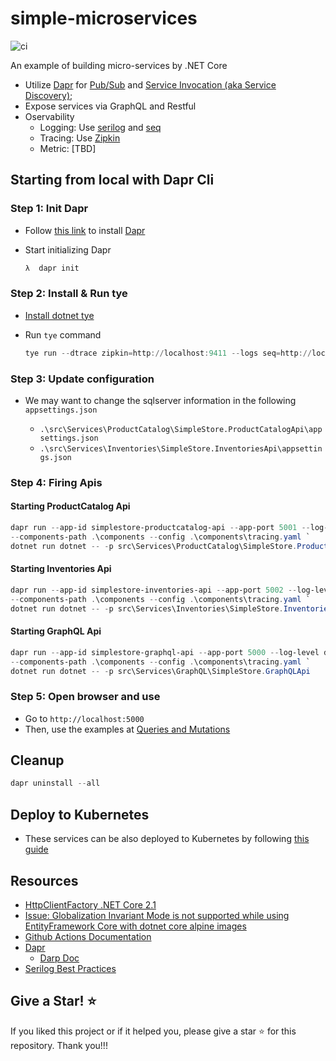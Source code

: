 # simple-microservices

![ci](https://github.com/kimcu-on-thenet/simple-microservices/workflows/ci-simple-microservices/badge.svg)

An example of building micro-services by .NET Core

- Utilize [Dapr](https://github.com/dapr/dapr) for [Pub/Sub](https://github.com/dapr/docs/blob/master/concepts/publish-subscribe-messaging/README.md) and [Service Invocation (aka Service Discovery)](https://github.com/dapr/docs/blob/master/concepts/service-invocation/README.md); 
- Expose services via GraphQL and Restful
- Oservability
    - Logging: Use [serilog](https://serilog.net/) and [seq](https://datalust.co/seq)
    - Tracing: Use [Zipkin](https://zipkin.io/) 
    - Metric: [TBD]

## Starting from local with Dapr Cli

### Step 1: Init Dapr

- Follow [this link](https://github.com/dapr/docs/blob/master/getting-started/environment-setup.md#installing-dapr-cli) to install [Dapr](https://dapr.io/)
- Start initializing Dapr

    ```powershell
    λ  dapr init
    ```

### Step 2: Install & Run tye

- [Install dotnet tye](https://github.com/dotnet/tye/blob/master/docs/getting_started.md)
- Run `tye` command

    ```powershell
    tye run --dtrace zipkin=http://localhost:9411 --logs seq=http://localhost:5340
    ```

### Step 3: Update configuration

- We may want to change the sqlserver information in the following `appsettings.json`

    - `.\src\Services\ProductCatalog\SimpleStore.ProductCatalogApi\appsettings.json`
    - `.\src\Services\Inventories\SimpleStore.InventoriesApi\appsettings.json`

### Step 4: Firing Apis

#### Starting ProductCatalog Api

```powershell
dapr run --app-id simplestore-productcatalog-api --app-port 5001 --log-level debug `
--components-path .\components --config .\components\tracing.yaml `
dotnet run dotnet -- -p src\Services\ProductCatalog\SimpleStore.ProductCatalogApi
```

#### Starting Inventories Api

```powershell
dapr run --app-id simplestore-inventories-api --app-port 5002 --log-level debug `
--components-path .\components --config .\components\tracing.yaml `
dotnet run dotnet -- -p src\Services\Inventories\SimpleStore.InventoriesApi
```

#### Starting GraphQL Api

```powershell
dapr run --app-id simplestore-graphql-api --app-port 5000 --log-level debug `
--components-path .\components --config .\components\tracing.yaml `
dotnet run dotnet -- -p src\Services\GraphQL\SimpleStore.GraphQLApi
```

### Step 5: Open browser and use

- Go to `http://localhost:5000`
- Then, use the examples at [Queries and Mutations](QueriesAndMutations.md)

## Cleanup

```powershell
dapr uninstall --all
```

## Deploy to Kubernetes

- These services can be also deployed to Kubernetes by following [this guide](Helm/README.md)

## Resources

- [HttpClientFactory .NET Core 2.1](https://danieldonbavand.com/httpclientfactory-net-core-2-1/)
- [Issue: Globalization Invariant Mode is not supported while using EntityFramework Core with dotnet core alpine images](https://github.com/dotnet/efcore/issues/18025)
- [Github Actions Documentation](https://help.github.com/en/actions)
- [Dapr](https://github.com/dapr/dapr)
    - [Darp Doc](https://github.com/dapr/docs)
- [Serilog Best Practices](https://benfoster.io/blog/serilog-best-practices/)

## Give a Star! :star:

If you liked this project or if it helped you, please give a star :star: for this repository. Thank you!!!